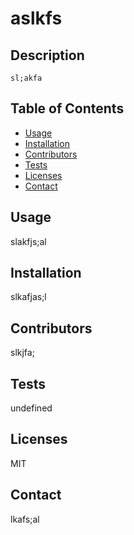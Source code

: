  # aslkfs
## Description
    sl;akfa
## Table of Contents
* [Usage](#usage)
* [Installation](#installation)
* [Contributors](#contributors)
* [Tests](#tests)
* [Licenses](#licenses)
* [Contact](#contact)
## Usage
slakfjs;al
## Installation
slkafjas;l
## Contributors
slkjfa;
## Tests
undefined
## Licenses
MIT
## Contact
lkafs;al
